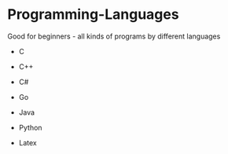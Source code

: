 # Programming-Languages
Good for beginners - all kinds of programs by different languages
- C
- C++
- C#
- Go
- Java
- Python

- Latex
